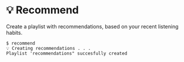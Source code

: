 # 💡 Recommend

Create a playlist with recommendations, based on your recent listening habits.


<div class="termy">

```console
$ recommend 
💡 Creating recommendations . . .
Playlist 'recommendations" succesfully created
```
</div>
